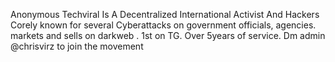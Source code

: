 Anonymous Techviral 
Is A Decentralized International Activist And Hackers Corely known for several Cyberattacks on government officials, agencies.
markets and sells on darkweb .
1st on TG.
Over 5years of service.
Dm admin @chrisvirz to join the movement
